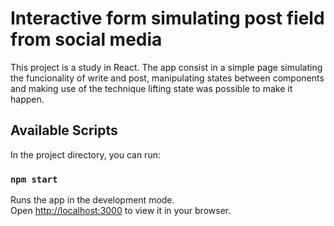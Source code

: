 # Interactive form simulating post field from social media

This project is a study in React. The app consist in a simple page simulating the funcionality of 
write and post, manipulating states between components and making use of the technique lifting state
was possible to make it happen.

## Available Scripts

In the project directory, you can run:

### `npm start`

Runs the app in the development mode.\
Open [http://localhost:3000](http://localhost:3000) to view it in your browser.
